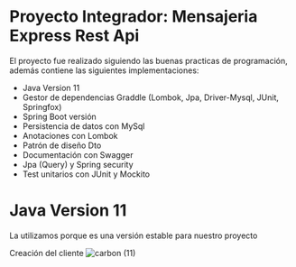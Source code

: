# Proyecto Integrador: Mensajeria Express Rest Api
El proyecto fue realizado siguiendo las buenas practicas de programación, además contiene las siguientes implementaciones:
- Java Version 11
- Gestor de dependencias Graddle (Lombok, Jpa, Driver-Mysql, JUnit, Springfox)
- Spring Boot versión
- Persistencia de datos con MySql
- Anotaciones con Lombok
- Patrón de diseño Dto
- Documentación con Swagger
- Jpa (Query) y Spring security
- Test unitarios con JUnit y Mockito

# Java Version 11 
La utilizamos porque es una versión estable para nuestro proyecto

Creación del cliente
![carbon (11)](https://user-images.githubusercontent.com/119947851/230789681-5567bfb5-781a-4a5e-90e7-cb80f7f479e0.png)
